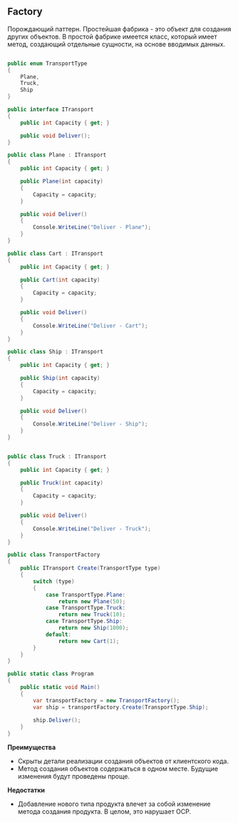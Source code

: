 ## Factory

Порождающий паттерн. Простейшая фабрика - это объект для создания других объектов. В простой фабрике имеется класс, который имеет метод, создающий отдельные сущности, на основе вводимых данных.

```csharp

public enum TransportType
{
    Plane,
    Truck,
    Ship
}

public interface ITransport
{
    public int Capacity { get; }

    public void Deliver();
}

public class Plane : ITransport
{
    public int Capacity { get; }

    public Plane(int capacity)
    {
        Capacity = capacity;
    }

    public void Deliver()
    {
        Console.WriteLine("Deliver - Plane");
    }
}

public class Cart : ITransport
{
    public int Capacity { get; }

    public Cart(int capacity)
    {
        Capacity = capacity;
    }

    public void Deliver()
    {
        Console.WriteLine("Deliver - Cart");
    }
}

public class Ship : ITransport
{
    public int Capacity { get; }

    public Ship(int capacity)
    {
        Capacity = capacity;
    }

    public void Deliver()
    {
        Console.WriteLine("Deliver - Ship");
    }
}


public class Truck : ITransport
{
    public int Capacity { get; }

    public Truck(int capacity)
    {
        Capacity = capacity;
    }

    public void Deliver()
    {
        Console.WriteLine("Deliver - Truck");
    }
}

public class TransportFactory
{
    public ITransport Create(TransportType type)
    {
        switch (type)
        {
            case TransportType.Plane:
                return new Plane(50);
            case TransportType.Truck:
                return new Truck(10);
            case TransportType.Ship:
                return new Ship(1000);
            default:
                return new Cart(1);
        }
    }
}

public static class Program
{
    public static void Main()
    {
        var transportFactory = new TransportFactory();
        var ship = transportFactory.Create(TransportType.Ship);
        
        ship.Deliver();
    }
}

```

**Преимущества**
 - Скрыты детали реализации создания объектов от клиентского кода.
 - Метод создания объектов содержаться в одном месте. Будущие изменения будут проведены проще.

 **Недостатки**
 - Добавление нового типа продукта влечет за собой изменение метода создания продукта. В целом, это нарушает OCP.